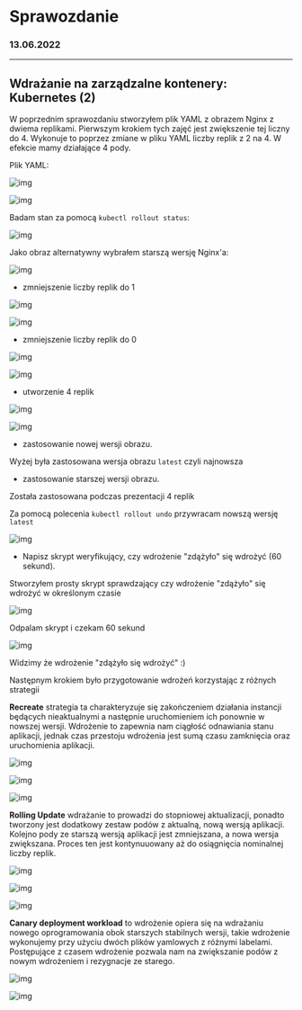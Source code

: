# Sprawozdanie
### 13.06.2022
---
## Wdrażanie na zarządzalne kontenery: Kubernetes (2)

W poprzednim sprawozdaniu stworzyłem plik YAML z obrazem Nginx z dwiema replikami. Pierwszym krokiem tych zajęć jest zwiększenie tej liczny do 4. Wykonuje to poprzez zmiane w pliku YAML liczby replik z 2 na 4. W efekcie mamy działające 4 pody.

Plik YAML:

![img](./s8.png)

![img](./s1.png)

Badam stan za pomocą `kubectl rollout status`:

![img](./s2.png)

Jako obraz alternatywny wybrałem starszą wersję Nginx'a:

![img](./s3.png)

-   zmniejszenie liczby replik do 1

![img](./s4.png)

![img](./s5.png)

-   zmniejszenie liczby replik do 0

![img](./s6.png)

![img](./s7.png)

-   utworzenie 4 replik

![img](./s8.png)

![img](./s9.png)

-   zastosowanie nowej wersji obrazu.

Wyżej była zastosowana wersja obrazu `latest` czyli najnowsza

-   zastosowanie starszej wersji obrazu.

Została zastosowana podczas prezentacji 4 replik

Za pomocą polecenia `kubectl rollout undo` przywracam nowszą wersję `latest`

![img](./s10.png)

-   Napisz skrypt weryfikujący, czy wdrożenie "zdążyło" się wdrożyć (60 sekund).

Stworzyłem prosty skrypt sprawdzający czy wdrożenie "zdążyło" się wdrożyć w określonym czasie

![img](./s11.png)

Odpalam skrypt i czekam 60 sekund

![img](./s12.png)

Widzimy że wdrożenie "zdążyło się wdrożyć" :)

Następnym krokiem było przygotowanie wdrożeń korzystając z różnych strategii

**Recreate** strategia ta charakteryzuje się zakończeniem działania instancji będących nieaktualnymi a następnie uruchomieniem ich ponownie w nowszej wersji. Wdrożenie to zapewnia nam ciągłość odnawiania stanu aplikacji, jednak czas przestoju wdrożenia jest sumą czasu zamknięcia oraz uruchomienia aplikacji.

![img](./s13.png)

![img](./s14.png)

![img](./s15.png)

**Rolling Update** wdrażanie to prowadzi do stopniowej aktualizacji, ponadto tworzony jest dodatkowy zestaw podów z aktualną, nową wersją aplikacji. Kolejno pody ze starszą wersją aplikacji jest zmniejszana, a nowa wersja zwiększana. Proces ten jest kontynuuowany aż do osiągnięcia nominalnej liczby replik.

![img](./s16.png)

![img](./s17.png)

![img](./s18.png)

**Canary deployment workload** to wdrożenie opiera się na wdrażaniu nowego oprogramowania obok starszych stabilnych wersji, takie wdrożenie wykonujemy przy użyciu dwóch plików yamlowych z różnymi labelami. Postępujące z czasem wdrożenie pozwala nam na zwiększanie podów z nowym wdrożeniem i rezygnacje ze starego.

![img](./s19.png)

![img](./s20.png)